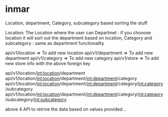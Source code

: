 # inmar
Location, department, Category, subcategory based sorting the stuff 

Location: The Location where the user can 
Departmet : if you chooose location it will sort out the department based on location, 
Category and subcategory : same as department functionality


api/v1/location  => To add new location 
api/v1/department => To add new department 
api/v1/category => To add new category
api/v1/store => To add new store info with the above foreign key


api/v1/location/<int:location>/department 
api/v1/location/<int:location>/department/<int:department>/category
api/v1/location/<int:location>/department/<int:department>/category/<int:category>/subcategory
api/v1/location/<int:location>/department/<int:department>/category/<int:category>/subcategory/<int:subcategory>


above 4 API to retrive the data based on values provided... 

